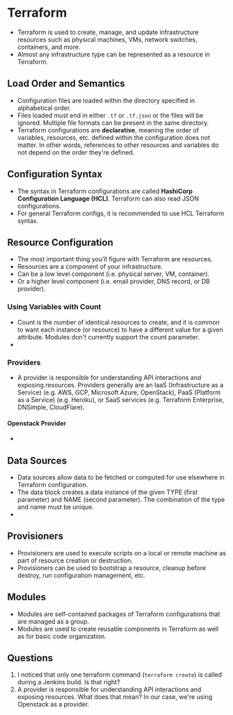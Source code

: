 # Terraform

- Terraform is used to create, manage, and update infrastructure resources such as physical machines, VMs, network switches, containers, and more.
- Almost any infrastructure type can be represented as a resource in Terraform.

## Load Order and Semantics

- Configuration files are loaded within the directory specified in alphabetical order.
- Files loaded must end in either `.tf` or `.tf.json` or the files will be ignored. Multiple file formats can be present in the same directory.
- Terraform configurations are **declarative**, meaning the order of variables, resources, etc. defined within the configuration does not matter. In other words, references to other resources and variables do not depend on the order they're defined.

## Configuration Syntax

- The syntax in Terraform configurations are called **HashiCorp Configuration Language (HCL)**. Terraform can also read JSON configurations.
- For general Terraform configs, it is recommended to use HCL Terraform syntax.

## Resource Configuration

- The most important thing you'll figure with Terraform are resources.
- Resources are a component of your infrastructure.
- Can be a low level component (i.e. physical server, VM, container).
- Or a higher level component (i.e. email provider, DNS record, or DB provider).

### Using Variables with Count

- Count is the number of identical resources to create, and it is common to want each instance (or resource) to have a different value for a given attribute. Modules don't currently support the count parameter. 
- 

### Providers

- A provider is responsible for understanding API interactions and exposing resources. Providers generally are an IaaS (Infrastructure as a Service) (e.g. AWS, GCP, Microsoft Azure, OpenStack), PaaS (Platform as a Service) (e.g. Heroku), or SaaS services (e.g. Terraform Enterprise, DNSimple, CloudFlare).

#### Openstack Provider

- 

## Data Sources

- Data sources allow data to be fetched or computed for use elsewhere in Terraform configuration.
- The data block creates a data instance of the given TYPE (first parameter) and NAME (second parameter). The combination of the type and name must be unique.
- 

## Provisioners 

- Provisioners are used to execute scripts on a local or remote machine as part of resource creation or destruction.
- Provisioners can be used to bootstrap a resource, cleanup before destroy, run configuration management, etc.

## Modules

- Modules are self-contained packages of Terraform configurations that are managed as a group.
- Modules are used to create reusable components in Terraform as well as for basic code organization.

## Questions

1. I noticed that only one terraform command (`terraform create`) is called during a Jenkins build. Is that right?
2. A provider is responsible for understanding API interactions and exposing resources. What does that mean? In our case, we're using Openstack as a provider.

